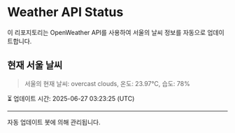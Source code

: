 
# Weather API Status

이 리포지토리는 OpenWeather API를 사용하여 서울의 날씨 정보를 자동으로 업데이트합니다.

## 현재 서울 날씨
> 서울의 현재 날씨: overcast clouds, 온도: 23.97°C, 습도: 78%

⏳ 업데이트 시간: 2025-06-27 03:23:25 (UTC)

---
자동 업데이트 봇에 의해 관리됩니다.
